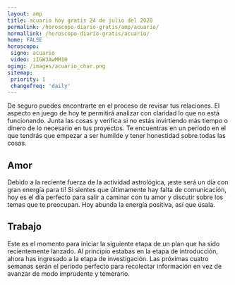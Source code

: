 ```yaml
---
layout: amp
title: acuario hoy gratis 24 de julio del 2020 
permalink: /horoscopo-diario-gratis/amp/acuario/
normallink: /horoscopo-diario-gratis/acuario/
home: FALSE
horoscopo:
 signo: acuario
 video: iIGW3AwMM10
ogimg: /images/acuario_char.png
sitemap:
 priority: 1
 changefreq: 'daily'
---
```



De seguro puedes encontrarte en el proceso de revisar tus relaciones. El aspecto en juego de hoy te permitirá analizar con claridad lo que no está funcionando. Junta las cosas y verifica si no estás invirtiendo más tiempo o dinero de lo necesario en tus proyectos. Te encuentras en un período en el que tendrás que empezar a ser humilde y tener honestidad sobre todas las cosas.

## Amor

Debido a la reciente fuerza de la actividad astrológica, ¡este será un día con gran energía para ti! Si sientes que últimamente hay falta de comunicación, hoy es el día perfecto para salir a caminar con tu amor y discutir sobre los temas que te preocupan. Hoy abunda la energía positiva, así que úsala.

## Trabajo

Este es el momento para iniciar la siguiente etapa de un plan que ha sido recientemente lanzado. Al principio estabas en la etapa de introducción, ahora has ingresado a la etapa de investigación. Las próximas cuatro semanas serán el período perfecto para recolectar información en vez de avanzar de modo imprudente y temerario.